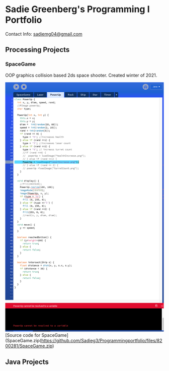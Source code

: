 # Sadie Greenberg's Programming  I  Portfolio
Contact Info: sadiemg04@gmail.com
## Processing Projects

### SpaceGame
OOP graphics collision based 2ds space shooter. Created winter of 2021.

![SpaceGame](https://github.com/Sadieg3/Programmingportfolio/blob/gh-pages/images/SpaceGame.png)
[Source code for SpaceGame](SpaceGame.zip(https://github.com/Sadieg3/Programmingportfolio/files/8200281/SpaceGame.zip)


## Java Projects


